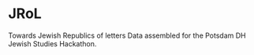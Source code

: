 # JRoL
Towards Jewish Republics of letters
Data assembled for the Potsdam DH Jewish Studies Hackathon.
